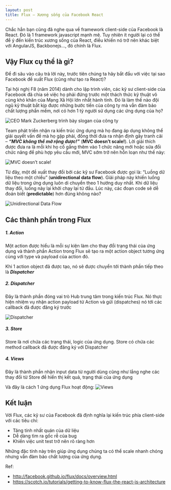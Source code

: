 ```yaml
---
layout: post
title: Flux – Xương sống của Facebook React
---
```

Chắc hẳn bạn cũng đã nghe qua về  framework client-side của Facebook là React. Đó là 1 framework javascript mạnh mẽ. Tuy nhiên ít người lại có thể để ý đến kiến trúc xương sống của React, điều khiến nó trở nên khác biệt với AngularJS, Backbonejs…, đó chính là Flux.

## Vậy Flux cụ thể là gì?

Để đi sâu vào câu trả lời này, trước tiên chúng ta hãy bắt đầu với việc tại sao Facebook đề xuất Flux (cũng như tạo ra React)?

Tại hội nghị F8 (năm 2014) dành cho lập trình viên, các kỹ sư client-side của Facebook đã chia sẻ việc họ phải đứng trước một thách thức kỹ thuật vô cùng khó khăn của Mạng Xã Hội lớn nhất hành tinh. Đó là làm thế nào đội ngũ kỹ thuật bắt kịp được những bước tiến của công ty mà vẫn đảm bảo chất lượng phần mềm, nơi có hơn 1 tỷ người sử dụng các ứng dụng của họ?

![CEO Mark Zuckerberg trình bày slogan của công ty](http://labs.septeni-technology.jp/wp-content/uploads/2015/12/move_fast1.jpg)

Team phát triển nhận ra kiến trúc ứng dụng mà họ đang áp dụng không thể giải quyết vấn đề mà họ gặp phải, đồng thời đưa ra nhận định gây tranh cãi – __*“MVC không thể mở rộng được!”*__ (**MVC doesn’t scale!**). Lời giải thích được đưa ra là mỗi khi họ cố gắng thêm vào 1 chức năng mới hoặc sửa đổi chức năng để phù hợp yêu cầu mới, MVC sớm trở nên hỗn loạn như thế này:

![MVC doesn’t scale!](https://labs.septeni-technology.jp/wp-content/uploads/2015/12/mvc_doesnt_scale.png)

Từ đây, một đề xuất thay đổi bởi các kỹ sư Facebook được gọi là: “Luồng dữ liệu theo một chiều” (**unidirectional data flow**). Giải pháp này khiến luồng dữ liệu trong ứng dụng luôn di chuyển theo 1 hướng duy nhất. Khi dữ liệu thay đổi, luồng này lại khởi chạy lại từ đầu. Lúc này, các đoạn code sẽ dễ đoán biết (**predictable**) hơn đúng không nào?

![Unidirectional Data Flow](http://labs.septeni-technology.jp/wp-content/uploads/2015/12/flux_fl.png)

## Các thành phần trong Flux

##### 1. Action

Một action được hiểu là mỗi sự kiện làm cho thay đổi trạng thái của ứng dụng và thành phần Action trong Flux sẽ tạo ra một action object tương ứng cùng với type và payload của action đó.

Khi 1 action object đã được tạo, nó sẽ được chuyển tới thành phần tiếp theo là __*Dispatcher*__

##### 2. Dispatcher

Đây là thành phần đóng vai trò Hub trung tâm trong kiến trúc Flux. Nó thực hiện nhiệm vụ nhận action payload từ Action và gửi (dispatches) nó tới các callback đã được đăng ký trước

![Dispatcher](https://labs.septeni-technology.jp/wp-content/uploads/2015/12/dispatcher.png)

##### 3. Store

Store là nơi chứa các trạng thái, logic của ứng dụng. Store có chứa các method callback đã được đăng ký với Dispatcher

##### 4. Views

Đây là thành phần nhận input data từ người dùng cũng như lắng nghe các thay đổi từ Store để hiển thị kết quả, trạng thái của ứng dụng

Và đây là cách 1 ứng dụng Flux hoạt động:
![Views](https://labs.septeni-technology.jp/wp-content/uploads/2015/12/flux_all_flow.png)

## Kết luận

Với Flux, các kỹ sư của Facebook đã định nghĩa lại kiến trúc phía client-side với các tiêu chí:
* Tăng tính nhất quán của dữ liệu
* Dễ dàng tìm ra gốc rễ của bug
* Khiến việc unit test trở nên rõ ràng hơn

Những đặc tính này trên giúp ứng dụng chúng ta có thể scale nhanh chóng nhưng vẫn đảm bảo chất lượng của ứng dụng.

Ref:
* http://facebook.github.io/flux/docs/overview.html
* https://scotch.io/tutorials/getting-to-know-flux-the-react-js-architecture